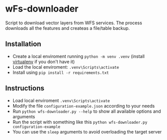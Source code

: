 # wFs-downloader
Script to download vector layers from WFS services. The process downloads all the features and createas a file/table backup.

## Installation
- Create a local enviroment running `python -m venv .venv` (install [virtualenv](https://virtualenv.pypa.io/en/latest/) if you don't have it)
- Load the local enviroment: `.venv\Scripts\activate`
- Install using `pip install -r requirements.txt`

## Instructions
- Load local enviroment `.venv\Scripts\activate`
- Modify the file `configuration-example.json` according to your needs
- Run `python wfs-downloader.py --help` to show all available options and arguments
- Run the script with something like this `python wfs-downloader.py configuration-example`
- You can use the `sleep` arguments to avoid overloading the target server
